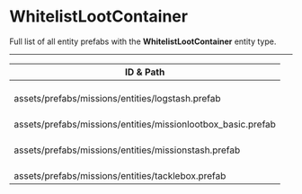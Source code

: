# WhitelistLootContainer
Full list of all <Badge type="warning" text="4"/> entity prefabs with the **WhitelistLootContainer** entity type.

---
| ID & Path |
| --- |
| <a href="#1943082497"><Badge id="1943082497" type="tip" text="#"/></a> <Badge type="tip" text="1943082497"/> <Badge type="info" text="Poolable"/> <br> assets/prefabs/missions/entities/logstash.prefab |
| <a href="#3128236346"><Badge id="3128236346" type="tip" text="#"/></a> <Badge type="tip" text="3128236346"/> <Badge type="info" text="Poolable"/> <br> assets/prefabs/missions/entities/missionlootbox_basic.prefab |
| <a href="#3490516309"><Badge id="3490516309" type="tip" text="#"/></a> <Badge type="tip" text="3490516309"/> <Badge type="info" text="Poolable"/> <br> assets/prefabs/missions/entities/missionstash.prefab |
| <a href="#1126295133"><Badge id="1126295133" type="tip" text="#"/></a> <Badge type="tip" text="1126295133"/> <Badge type="info" text="Poolable"/> <br> assets/prefabs/missions/entities/tacklebox.prefab |
